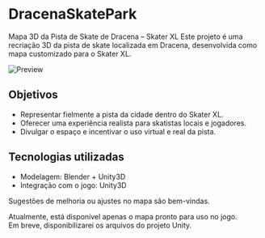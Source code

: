 # DracenaSkatePark
Mapa 3D da Pista de Skate de Dracena – Skater XL
Este projeto é uma recriação 3D da pista de skate localizada em Dracena, desenvolvida como mapa customizado para o Skater XL.

![Preview](DracenaSkatePark.jpg)

## Objetivos
- Representar fielmente a pista da cidade dentro do Skater XL.
- Oferecer uma experiência realista para skatistas locais e jogadores.
- Divulgar o espaço e incentivar o uso virtual e real da pista.

## Tecnologias utilizadas
- Modelagem: Blender + Unity3D
- Integração com o jogo: Unity3D 

Sugestões de melhoria ou ajustes no mapa são bem-vindas. 

Atualmente, está disponível apenas o mapa pronto para uso no jogo.  
Em breve, disponibilizarei os arquivos do projeto Unity.
